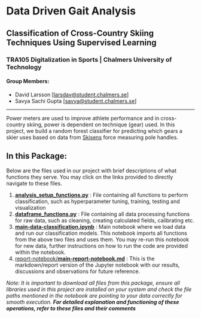 # Data Driven Gait Analysis
## Classification of Cross-Country Skiing Techniques Using Supervised Learning
### TRA105 Digitalization in Sports | Chalmers University of Technology
#### Group Members:
 - David Larsson [larsdav@student.chalmers.se]
 - Savya Sachi Gupta [savya@student.chalmers.se]
---

Power meters are used to improve athlete performance and in cross-country skiing, power is dependent on technique (gear) used. In this project, we build a random forest classifier for predicting which gears a skier uses based on data from [Skisens](https://skisens.com) force measuring pole handles. 

## In this Package:
Below are the files used in our project with brief descriptions of what functions they serve. You may click on the links provided to directly navigate to these files. 

1. [**analysis_setup_functions.py**](https://github.com/DavidLarssonIO/Data-driven-gait-analysis/blob/master/analysis_setup_functions.py) : File containing all functions to perform classification, such as hyperparameter tuning, training, testing and visualization
2. [**dataframe_functions.py**](https://github.com/DavidLarssonIO/Data-driven-gait-analysis/blob/master/dataframe_functions.py) : File containing all data processing functions for raw data, such as cleaning, creating calculated fields, calibrating etc.
3. [**main-data-classification.ipynb**](https://github.com/DavidLarssonIO/Data-driven-gait-analysis/blob/master/main-data-classification.ipynb) : Main notebook where we load data and run our classification models. This notebook imports all functions from the above two files and uses them. You may re-run this notebook for new data, further instructions on how to run the code are provided within the notebook.
4. [report-notebook/**main-report-notebook.md**](https://github.com/DavidLarssonIO/Data-driven-gait-analysis/blob/master/report-notebook/main-report-notebook.md) : This is the markdown/report version of the Jupyter notebook with our results, discussions and observations for future reference. 

*Note: It is important to download all files from this package, ensure all libraries used in this project are installed on your system and check the file paths mentioned in the notebook are pointing to your data correctly for smooth execution.*
***For detailed explanation and functioning of these operations, refer to these files and their comments***

